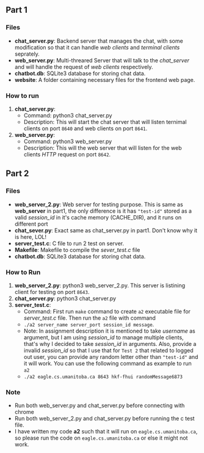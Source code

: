 ## Part 1

### Files
- **chat_server.py**: Backend server that manages the chat, with some modification so that it can handle *web clients* and *terminal clients* seprately.
- **web_server.py**: Multi-threared Server that will talk to the *chat_server* and will handle the request of *web clients* respectively.
- **chatbot.db**: SQLite3 database for storing chat data.
- **website**: A folder containing necessary files for the frontend web page.
  
### How to run
1. **chat_server.py**:
   - Command: python3 chat_server.py
   - Description: This will start the chat server that will listen ternimal clients on port `8640` and web clients on port `8641`.
2. **web_server.py**:
   - Command: python3 web_server.py
   - Description: This will the web server that will listen for the web clients *HTTP* request on port `8642`.
  
## Part 2

### Files

- **web_server_2.py**: Web server for testing purpose. This is same as **web_server** in part1, the only difference is it has `"test-id"` stored as a valid *session_id* in it's cache memory (CACHE_DIR), and it runs on different port
- **chat_sever.py**: Exact same as chat_server.py in part1. Don't know why it is here, LOL!
- **server_test.c**: C file to run 2 test on server.
- **Makefile**: Makefile to compile the *sever_test.c* file
- **chatbot.db**: SQLite3 database for storing chat data.

### How to Run

1. **web_server_2.py**: python3 web_server_2.py. This server is listining client for testing on port `8643`.
2. **chat_server.py**: python3 chat_server.py
3. **server_test.c**: 
   - Command: First run `make` command to create `a2` executable file for *server_test.c* file. Then run the `a2` file with command 
   - `./a2 server_name server_port session_id message`.
   - Note: In assignment description it is mentioned to take *username* as argument, but I am using *session_id* to manage multiple clients, that's why I decided to take *session_id* in arguments. Also, provide a invalid *session_id* so that I use that for `Test 2` that related to logged out user, you can provide any random letter other than `"test-id"` and it will work. You can use the following command as example to run `a2`
   - `./a2 eagle.cs.umanitoba.ca 8643 hkf-fhui randomMessage6873`

### Note
- Run both web_server.py and chat_server.py before connecting with chrome
- Run both web_server_2.py and chat_server.py before running the c test file.
- I have written my code **a2** such that it will run on `eagle.cs.umanitoba.ca`, so please run the code on `eagle.cs.umanitoba.ca` or else it might not work.
